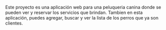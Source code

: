 Este proyecto es una aplicación web para una peluqueria canina donde se pueden ver y reservar los servicios que brindan. Tambien en esta aplicación, puedes agregar, buscar y ver la lista de los perros que ya son clientes.

